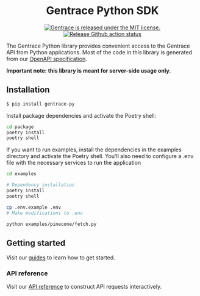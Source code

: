 
<!-- TEXT_SECTION:header:START -->
<h1 align="center">
Gentrace Python SDK
</h1>
<p align="center">
  <a href="https://github.com/gentrace/gentrace-node/blob/master/LICENSE">
    <img src="https://img.shields.io/badge/license-MIT-blue.svg" alt="Gentrace is released under the MIT license." />
  </a>
  <a href="https://github.com/gentrace/gentrace-node/actions/workflows/release-please.yaml">
    <img src="https://github.com/gentrace/gentrace-node/actions/workflows/release-please.yaml/badge.svg" alt="Release Github action status" />
  </a>
</p>
<!-- TEXT_SECTION:header:END -->


The Gentrace Python library provides convenient access to the Gentrace API from Python applications. Most of the code in this library is generated from our [OpenAPI specification](https://github.com/gentrace/gentrace-openapi).

**Important note: this library is meant for server-side usage only.**

## Installation

```bash
$ pip install gentrace-py
```

Install package dependencies and activate the Poetry shell:

```bash
cd package
poetry install
poetry shell
```

If you want to run examples, install the dependencies in the examples directory and activate the Poetry shell. You'll also need to configure a .env file with the necessary services to run the application

```bash
cd examples

# Dependency installation
poetry install
poetry shell

cp .env.example .env
# Make modifications to .env

python examples/pinecone/fetch.py
```

## Getting started

Visit our [guides](https://docs.gentrace.ai/docs/overview) to learn how to get started.

### API reference 

Visit our [API reference](https://docs.gentrace.ai/reference/post_pipeline-run) to construct API requests interactively.

